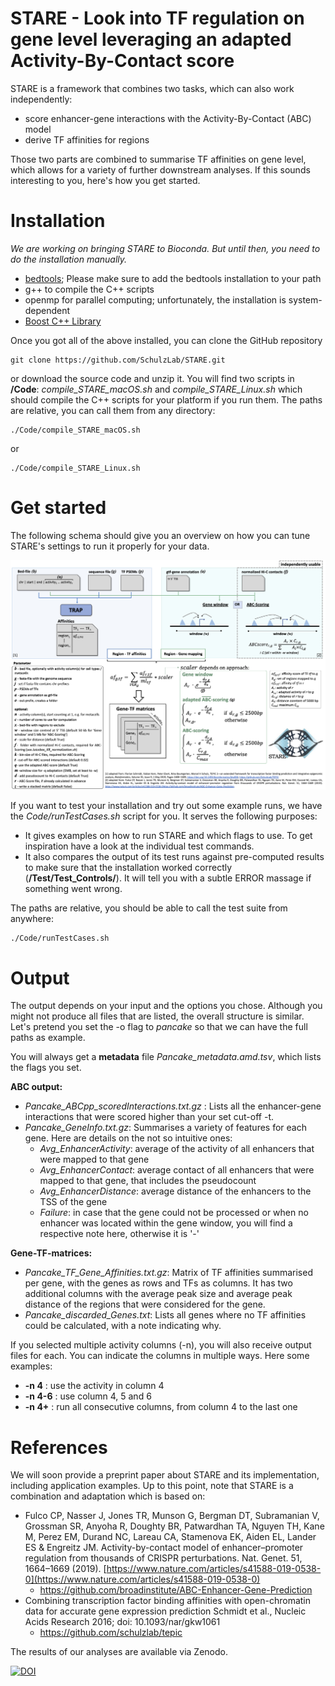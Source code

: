 

# STARE - Look into TF regulation on gene level leveraging an adapted Activity-By-Contact score

STARE is a framework that combines two tasks, which can also work independently:

 - score enhancer-gene interactions with the Activity-By-Contact (ABC) model
 - derive TF affinities for regions
 
Those two parts are combined to summarise TF affinities on gene level, which allows for a variety of further downstream analyses. If this sounds interesting to you, here's how you get started.

# Installation
*We are working on bringing STARE to Bioconda. But until then, you need to do the installation manually.*  

* [bedtools](https://github.com/arq5x/bedtools2); Please make sure to add the bedtools installation to your path
* g++ to compile the C++ scripts 
* openmp for parallel computing; unfortunately, the installation is system-dependent
* [Boost C++ Library](https://www.boost.org/)

Once you got all of the above installed, you can clone the GitHub repository

    git clone https://github.com/SchulzLab/STARE.git
or download the source code and unzip it.  You will find two scripts in **/Code**: *compile_STARE_macOS.sh* and *compile_STARE_Linux.sh* which should compile the C++ scripts for your platform if you run them. The paths are relative, you can call them from any directory:

    ./Code/compile_STARE_macOS.sh
or

    ./Code/compile_STARE_Linux.sh

# Get started
The following schema should give you an overview on how you can tune STARE's settings to run it properly for your data. 

![STARE_Flow](/Figures/STARE_FlowBig.png)

If you want to test your installation and try out some example runs, we have the *Code/runTestCases.sh* script for you. It serves the following purposes: 
- It gives examples on how to run STARE and which flags to use. To get inspiration have a look at the individual test commands.
- It also compares the output of its test runs against pre-computed results to make sure that the installation worked correctly (**/Test/Test_Controls/**). It will tell you with a subtle ERROR massage if something went wrong.

The paths are relative, you should be able to call the test suite from anywhere:

    ./Code/runTestCases.sh


# Output
The output depends on your input and the options you chose. Although you might not produce all files that are listed, the overall structure is similar. Let's pretend you set the -o flag to *pancake* so that we can have the full paths as example.

 You will always get a **metadata** file *Pancake_metadata.amd.tsv*, which lists the flags you set.

**ABC output:**

- *Pancake_ABCpp_scoredInteractions.txt.gz* : Lists all the enhancer-gene interactions that were scored higher than your set cut-off -t. 
 - *Pancake_GeneInfo.txt.gz*: Summarises a variety of features for each gene. Here are details on the not so intuitive ones:
	 - *Avg_EnhancerActivity*: average of the activity of all enhancers that were mapped to that gene
	 - *Avg_EnhancerContact*: average contact of all enhancers that were mapped to that gene, that includes the pseudocount
	 - *Avg_EnhancerDistance*: average distance of the enhancers to the TSS of the gene
	 - *Failure*: in case that the gene could not be processed or when no enhancer was located within the gene window, you will find a respective note here, otherwise it is '-'

**Gene-TF-matrices:**

 - *Pancake_TF_Gene_Affinities.txt.gz*: Matrix of TF affinities summarised per gene, with the genes as rows and TFs as columns. It has two additional columns with the average peak size and average peak distance of the regions that were considered for the gene.
 - *Pancake_discarded_Genes.txt*: Lists all genes where no TF affinities could be calculated, with a note indicating why.

If you selected multiple activity columns (-n), you will also receive output files for each. You can indicate the columns in multiple ways. Here some examples:

 - **-n 4**  :  use the activity in column 4
 - **-n 4-6** : use column 4, 5 and 6
 - **-n 4+** : run all consecutive columns, from column 4 to the last one




# References
We will soon provide a preprint paper about STARE and its implementation, including application examples. Up to this point, note that STARE is a combination and adaptation which is based on:

 - Fulco CP, Nasser J, Jones TR, Munson G, Bergman DT, Subramanian V, Grossman SR, Anyoha R, Doughty BR, Patwardhan TA, Nguyen TH, Kane M, Perez EM, Durand NC, Lareau CA, Stamenova EK, Aiden EL, Lander ES & Engreitz JM. Activity-by-contact model of enhancer–promoter regulation from thousands of CRISPR perturbations. Nat. Genet. 51, 1664–1669 (2019). [https://www.nature.com/articles/s41588-019-0538-0](https://www.nature.com/articles/s41588-019-0538-0)
	 - https://github.com/broadinstitute/ABC-Enhancer-Gene-Prediction
 - Combining transcription factor binding affinities with open-chromatin data for accurate gene expression prediction Schmidt et al., Nucleic Acids Research 2016; doi: 10.1093/nar/gkw1061
	 - https://github.com/schulzlab/tepic

The results of our analyses are available via Zenodo.

[![DOI](https://zenodo.org/badge/DOI/10.5281/zenodo.5841992.svg)](https://doi.org/10.5281/zenodo.5841991)
